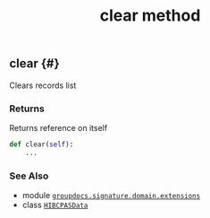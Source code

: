 ﻿---
title: clear method
second_title: GroupDocs.Signature for Python via .NET API References
description: 
type: docs
url: /python-net/groupdocs.signature.domain.extensions/hibcpasdata/clear/
is_root: false
weight: 30
---

## clear {#}

Clears records list


### Returns 


Returns reference on itself


```python
def clear(self):
    ...
```





### See Also
* module [`groupdocs.signature.domain.extensions`](../../)
* class [`HIBCPASData`](/signature/python-net/groupdocs.signature.domain.extensions/hibcpasdata)
